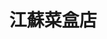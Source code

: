 ---
title: "江蘇菜盒店"
description: "江蘇菜盒店"
layout: shop
keywords:
  - 美食競賽
  - 台灣美食
  - 美食精選
datePublished: "2025-06-30"
dateModified: "2025-07-06"
city: "台北市"
district: "大安區"
address: "台北市大安區忠孝東路三段216巷3弄6號"
phone: "0227710883"
geo: "25.04120725076647, 121.54032123902377"
google_map: "https://maps.app.goo.gl/XjCnE3qGaVARA2U67"
footinder: "https://footinder.com.tw/%E5%8F%B0%E5%8C%97%E5%B8%82%E5%A4%A7%E5%AE%89%E5%8D%80/168844/"
official: ""
award:
  - name: "500盤"
    year: "2024"
    entries:
      - dishes:
          - "涼拌白菜"

---